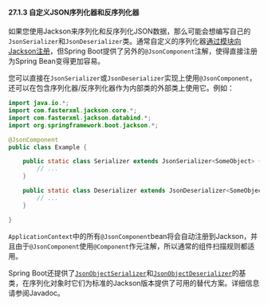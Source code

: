 #### 27.1.3 自定义JSON序列化器和反序列化器

如果您使用Jackson来序列化和反序列化JSON数据，那么可能会想编写自己的`JsonSerializer`和`JsonDeserializer`类。通常自定义的序列化器[通过模块向Jackson注册](http://wiki.fasterxml.com/JacksonHowToCustomDeserializers)，但Spring Boot提供了另外的`@JsonComponent`注解，使得直接注册为Spring Bean变得更加容易。

您可以直接在`JsonSerializer`或`JsonDeserializer`实现上使用`@JsonComponent`，还可以在包含序列化器/反序列化器作为内部类的外部类上使用它。例如：

```java
import java.io.*;
import com.fasterxml.jackson.core.*;
import com.fasterxml.jackson.databind.*;
import org.springframework.boot.jackson.*;

@JsonComponent
public class Example {

    public static class Serializer extends JsonSerializer<SomeObject> {
        // ...
    }

    public static class Deserializer extends JsonDeserializer<SomeObject> {
        // ...
    }

}
```

`ApplicationContext`中的所有`@JsonComponent`bean将会自动注册到Jackson，并且由于`@JsonComponent`使用`@Component`作元注解，所以通常的组件扫描规则都适用。

Spring Boot还提供了[`JsonObjectSerializer`](https://github.com/spring-projects/spring-boot/tree/v1.5.7.RELEASE/spring-boot/src/main/java/org/springframework/boot/jackson/JsonObjectSerializer.java)和[`JsonObjectDeserializer`](https://github.com/spring-projects/spring-boot/tree/v1.5.7.RELEASE/spring-boot/src/main/java/org/springframework/boot/jackson/JsonObjectDeserializer.java)的基类，在序列化对象时它们为标准的Jackson版本提供了可用的替代方案。详细信息请参阅Javadoc。
